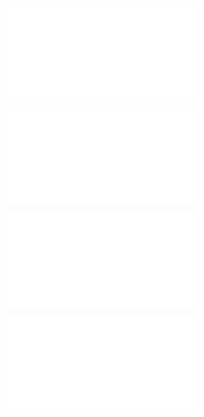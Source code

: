 ![@](steps/_.fa3ad648.md)

![@](steps/_.70b30df5.md)

![@](steps/prompt.fc67b0b2.md)

![@](steps/concept.43abbea1.md)